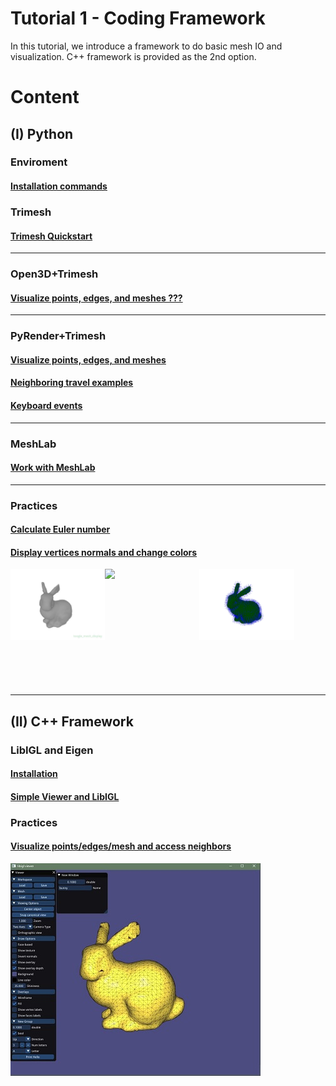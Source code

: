 # Tutorial 1 - Coding Framework
In this tutorial, we introduce a framework to do basic mesh IO and visualization.
C++ framework is provided as the 2nd option.


# Content

## (I) Python

### Enviroment
#### [Installation commands](python/1_install)  

### Trimesh 
#### [Trimesh Quickstart](python/2_trimesh)  

---
### Open3D+Trimesh
#### [Visualize points, edges, and meshes ???]()  

---
### PyRender+Trimesh 
#### [Visualize points, edges, and meshes](python/2_visualize/2_visualization.ipynb)
#### [Neighboring travel examples](python/4_travel/4_travel.ipynb)  
#### [Keyboard events](python/5_keyboard/5_keyboard.ipynb)    
    
---
### MeshLab 
#### [Work with MeshLab](python/3_meshlab/3_meshlab.ipynb)  
---
### Practices
#### [Calculate Euler number](python/6_practices/euler_number.ipynb)
#### [Display vertices normals and change colors](python/6_practices/vis_nv.ipynb)  
<img src="python/imgs/nvgui_nonv.jpg" width="30%" align="left" />
<img src="python/imgs/nvgui_display.gif" width="30%" align="left" />
<img src="python/imgs/nvgui_colors.gif" width="30%" align="left" />
</br></br></br></br></br></br></br></br></br></br></br>


---  
## (II) C++ Framework

### LibIGL and Eigen
#### [Installation](cpp/1_install )
#### [Simple Viewer and LibIGL](cpp/2_libigl )

### Practices 
#### [Visualize points/edges/mesh and access neighbors](cpp/3_travel)
![]( cpp/imgs/bunny_libigl.jpg )
</br></br>



